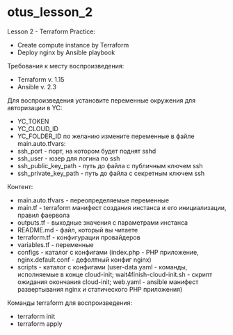 # otus_lesson_2
Lesson 2 - Terraform Practice:
- Create compute instance by Terraform
- Deploy nginx by Ansible playbook

Требования к месту воспроизведения:
- Terraform v. 1.15
- Ansible v. 2.3

Для воспроизведения установите переменные окружения для авторизации в YC:
- YC_TOKEN
- YC_CLOUD_ID
- YC_FOLDER_ID
по желанию измените переменные в файле main.auto.tfvars:
- ssh_port - порт, на котором будет поднят sshd
- ssh_user - юзер для логина по ssh
- ssh_public_key_path - путь до файла с публичным ключем ssh
- ssh_private_key_path - путь до файла с секретным ключем ssh

Контент:
- main.auto.tfvars - переопределяемые переменные
- main.tf - terraform манифест создания инстанса и его инициализации, правил фаервола
- outputs.tf - выходные значения с параметрами инстанса
- README.md - файл, который вы читаете
- terraform.tf - конфигурации провайдеров
- variables.tf - переменные
- configs - каталог с конфигами (index.php - PHP приложение, nginx.default.conf - дефолтный конфиг nginx)
- scripts - каталог с конфигами (user-data.yaml - команды, исполняемые в конце cloud-init; wait4finish-cloud-init.sh - скрипт ожидания окончания cloud-init; web.yaml - ansible манифест развертывания nginx и статического PHP приложения)

Команды terraform для воспроизведения:
- terraform init
- terraform apply